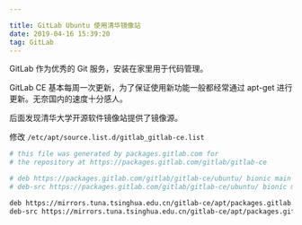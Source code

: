 ```yaml
---

title: GitLab Ubuntu 使用清华镜像站
date: 2019-04-16 15:39:20
tag: GitLab
---
```




GitLab 作为优秀的 Git 服务，安装在家里用于代码管理。

GitLab CE 基本每周一次更新，为了保证使用新功能一般都经常通过 apt-get 进行更新。无奈国内的速度十分感人。

后面发现清华大学开源软件镜像站提供了镜像源。



修改 `/etc/apt/source.list.d/gitlab_gitlab-ce.list`

```sh
# this file was generated by packages.gitlab.com for
# the repository at https://packages.gitlab.com/gitlab/gitlab-ce

# deb https://packages.gitlab.com/gitlab/gitlab-ce/ubuntu/ bionic main
# deb-src https://packages.gitlab.com/gitlab/gitlab-ce/ubuntu/ bionic main

deb https://mirrors.tuna.tsinghua.edu.cn/gitlab-ce/apt/packages.gitlab.com/gitlab/gitlab-ce/ubuntu/ bionic main
deb-src https://mirrors.tuna.tsinghua.edu.cn/gitlab-ce/apt/packages.gitlab.com/gitlab/gitlab-ce/ubuntu/ bionic main
```

